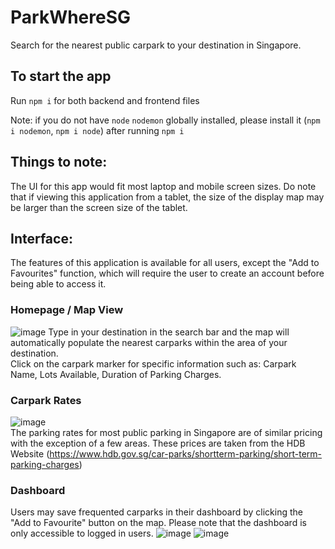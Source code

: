 # ParkWhereSG

Search for the nearest public carpark to your destination in Singapore.

## To start the app

Run `npm i` for both backend and frontend files

Note:
if you do not have `node` `nodemon` globally installed, please install it (`npm i nodemon`, `npm i node`) after running `npm i`

## Things to note:

The UI for this app would fit most laptop and mobile screen sizes. Do note that if viewing this application from a tablet, the size of the display map may be larger than the screen size of the tablet.

## Interface:

The features of this application is available for all users, except the "Add to Favourites" function, which will require the user to create an account before being able to access it.

### Homepage / Map View

![image](https://user-images.githubusercontent.com/86793931/199426423-ae898b67-6f6a-403b-9603-d1fe5470b80e.png)
Type in your destination in the search bar and the map will automatically populate the nearest carparks within the area of your destination.
<br />
Click on the carpark marker for specific information such as: Carpark Name, Lots Available, Duration of Parking Charges.

### Carpark Rates

![image](https://user-images.githubusercontent.com/86793931/199428177-cc42ebb9-623d-40c3-b36a-6efb84bdad3e.png)
<br />
The parking rates for most public parking in Singapore are of similar pricing with the exception of a few areas. These prices are taken from the HDB Website (https://www.hdb.gov.sg/car-parks/shortterm-parking/short-term-parking-charges)

### Dashboard

Users may save frequented carparks in their dashboard by clicking the "Add to Favourite" button on the map. Please note that the dashboard is only accessible to logged in users.
![image](https://user-images.githubusercontent.com/86793931/199430395-902db974-9e2e-45db-9bb8-965518a7f245.png)
![image](https://user-images.githubusercontent.com/86793931/199430520-162fa62b-17ed-470b-91af-7b7124757ccc.png)
